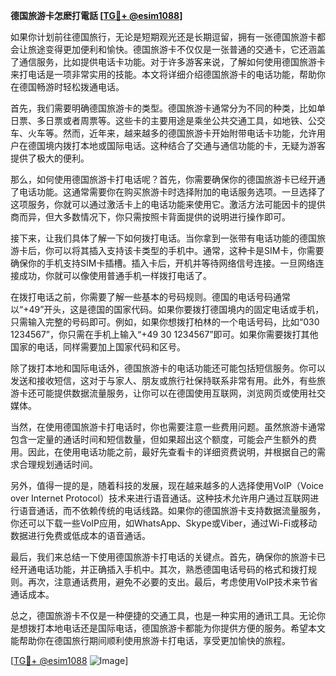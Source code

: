 **德国旅游卡怎麽打電話 [[TG💪+ @esim1088](https://t.me/s/esim1088)]**

如果你计划前往德国旅行，无论是短期观光还是长期逗留，拥有一张德国旅游卡都会让旅途变得更加便利和愉快。德国旅游卡不仅仅是一张普通的交通卡，它还涵盖了通信服务，比如提供电话卡功能。对于许多游客来说，了解如何使用德国旅游卡来打电话是一项非常实用的技能。本文将详细介绍德国旅游卡的电话功能，帮助你在德国畅游时轻松拨通电话。

首先，我们需要明确德国旅游卡的类型。德国旅游卡通常分为不同的种类，比如单日票、多日票或者周票等。这些卡的主要用途是乘坐公共交通工具，如地铁、公交车、火车等。然而，近年来，越来越多的德国旅游卡开始附带电话卡功能，允许用户在德国境内拨打本地或国际电话。这种结合了交通与通信功能的卡，无疑为游客提供了极大的便利。

那么，如何使用德国旅游卡打电话呢？首先，你需要确保你的德国旅游卡已经开通了电话功能。这通常需要你在购买旅游卡时选择附加的电话服务选项。一旦选择了这项服务，你就可以通过激活卡上的电话功能来使用它。激活方法可能因卡的提供商而异，但大多数情况下，你只需按照卡背面提供的说明进行操作即可。

接下来，让我们具体了解一下如何拨打电话。当你拿到一张带有电话功能的德国旅游卡后，你可以将其插入支持该卡类型的手机中。通常，这种卡是SIM卡，你需要确保你的手机支持SIM卡插槽。插入卡后，开机并等待网络信号连接。一旦网络连接成功，你就可以像使用普通手机一样拨打电话了。

在拨打电话之前，你需要了解一些基本的号码规则。德国的电话号码通常以“+49”开头，这是德国的国家代码。如果你要拨打德国境内的固定电话或手机，只需输入完整的号码即可。例如，如果你想拨打柏林的一个电话号码，比如“030 1234567”，你只需在手机上输入“+49 30 1234567”即可。如果你需要拨打其他国家的电话，同样需要加上国家代码和区号。

除了拨打本地和国际电话外，德国旅游卡的电话功能还可能包括短信服务。你可以发送和接收短信，这对于与家人、朋友或旅行社保持联系非常有用。此外，有些旅游卡还可能提供数据流量服务，让你可以在德国使用互联网，浏览网页或使用社交媒体。

当然，在使用德国旅游卡打电话时，你也需要注意一些费用问题。虽然旅游卡通常包含一定量的通话时间和短信数量，但如果超出这个额度，可能会产生额外的费用。因此，在使用电话功能之前，最好先查看卡的详细资费说明，并根据自己的需求合理规划通话时间。

另外，值得一提的是，随着科技的发展，现在越来越多的人选择使用VoIP（Voice over Internet Protocol）技术来进行语音通话。这种技术允许用户通过互联网进行语音通话，而不依赖传统的电话线路。如果你的德国旅游卡支持数据流量服务，你还可以下载一些VoIP应用，如WhatsApp、Skype或Viber，通过Wi-Fi或移动数据进行免费或低成本的语音通话。

最后，我们来总结一下使用德国旅游卡打电话的关键点。首先，确保你的旅游卡已经开通电话功能，并正确插入手机中。其次，熟悉德国电话号码的格式和拨打规则。再次，注意通话费用，避免不必要的支出。最后，考虑使用VoIP技术来节省通话成本。

总之，德国旅游卡不仅是一种便捷的交通工具，也是一种实用的通讯工具。无论你是想拨打本地电话还是国际电话，德国旅游卡都能为你提供方便的服务。希望本文能帮助你在德国旅行期间顺利使用旅游卡打电话，享受更加愉快的旅程。

[[TG💪+ @esim1088](https://t.me/s/esim1088) ![Image](https://i.postimg.cc/4NQfJmqS/Snipaste-2025-05-13-00-14-12.png)]